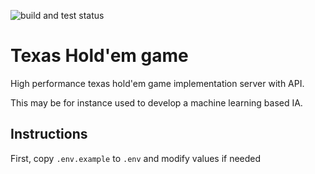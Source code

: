 ![build and test status](https://github.com/Barben360/texas-holdem-game/actions/workflows/go.yml/badge.svg?event=)

# Texas Hold'em game

High performance texas hold'em game implementation server with API.

This may be for instance used to develop a machine learning based IA.

## Instructions

First, copy `.env.example` to `.env` and modify values if needed
